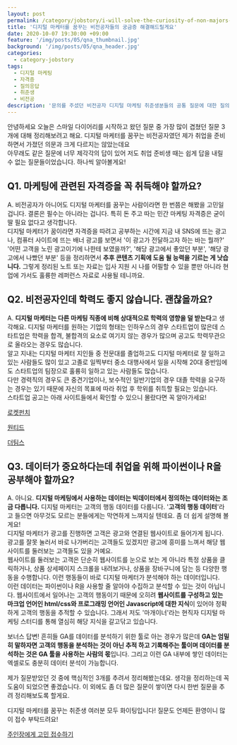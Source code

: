 ```yaml
---
layout: post
permalink: /category/jobstory/i-will-solve-the-curiosity-of-non-majors-who-dream-of-becoming digital marketers./
title: '디지털 마케터를 꿈꾸는 비전공자들의 궁금증 해결해드릴게요'
date: 2020-10-07 19:30:00 +09:00
feature: '/img/posts/05/qna_thumbnail.jpg'
background: '/img/posts/05/qna_header.jpg'
categories:
  - category-jobstory
tags:
  - 디지털 마케팅
  - 자격증
  - 질의응답
  - 취준생
  - 비전공
description: '문의를 주셨던 비전공자 디지털 마케팅 취준생분들의 공통 질문에 대한 질의응답입니다.'
---
```


안녕하세요 오늘은 스마일 다이어리를 시작하고 왔던 질문 중 가장 많이 겹쳤던 질문 3개에 대해 정리해보려고 해요. 디지털 마케터를 꿈꾸는 비전공자였던 제가 취업을 준비하면서 가졌던 의문과 크게 다르지는 않았는데요<br>
아무래도 같은 질문에 너무 제각각의 답이 있어 저도 취업 준비생 때는 쉽게 답을 내릴 수 없는 질문들이었습니다. 하나씩 알아볼게요!

 

## Q1. 마케팅에 관련된 자격증을 꼭 취득해야 할까요?

A. 비전공자가 아니어도 디지털 마케터를 꿈꾸는 사람이라면 한 번쯤은 해봤을 고민일 겁니다. 결론은 필수는 아니라는 겁니다. 특히 돈 주고 따는 민간 마케팅 자격증은 굳이 딸 필요 없다고 생각합니다. <br>디지털 마케터가 꿈이라면 자격증을 따려고 공부하는 시간에 지금 내 SNS에 뜨는 광고나, 컴퓨터 사이트에 뜨는 배너 광고를 보면서 '이 광고가 전달하고자 하는 바는 뭘까?' '어떤 고객을 노린 광고이기에 나한테 보였을까?', '해당 광고에서 좋았던 부분', '해당 광고에서 나빴던 부분' 등을 정리하면서 **추후 콘텐츠 기획에 도움 될 능력을 기르는 게 낫습니다.** 그렇게 정리된 노트 또는 자료는 입사 지원 시 나를 어필할 수 있을 뿐만 아니라 현업에 가서도 훌륭한 레퍼런스 자료로 사용될 테니까요.

## Q2. 비전공자인데 학력도 좋지 않습니다. 괜찮을까요?

A. **디지털 마케터는 다른 마케팅 직종에 비해 상대적으로 학력의 영향을 덜 받는다**고 생각해요. 디지털 마케터를 원하는 기업의 형태는 인하우스의 경우 스타트업이 많은데 스타트업은 학력을 합격, 불합격의 요소로 여기지 않는 경우가 많으며 공고도 학력무관으로 올라오는 경우도 많습니다.<br> 알고 지내는 디지털 마케터 지인들 중 전문대를 졸업하고도 디지털 마케터로 잘 일하고 있는 사람들도 많이 있고 고졸로 일찍부터 중소 대행사에서 일을 시작해 20대 중반임에도 스타트업의 팀장으로 훌륭히 일하고 있는 사람들도 많습니다.<br>
다만 경력직의 경우도 큰 중견기업이나, 보수적인 일반기업의 경우 대졸 학력을 요구하는 경우는 있기 때문에 자신의 목표에 따라 취업 후 학위를 취득할 필요는 있습니다.<br>스타트업 공고는 아래 사이트들에서 확인할 수 있으니 몰랐다면 꼭 알아가세요!

[로켓펀치](https://www.rocketpunch.com/jobs)

[원티드](https://www.wanted.co.kr/wdlist/523/1030?country=kr&job_sort=job.latest_order&years=-1&locations=all)

[더팀스](https://www.theteams.kr/results/recruit?search_query=%EB%A7%88%EC%BC%80%ED%8C%85)

## Q3. 데이터가 중요하다는데 취업을 위해 파이썬이나 R을 공부해야 할까요?

A. 아니요. **디지털 마케팅에서 사용하는 데이터는 빅데이터에서 정의하는 데이터와는 조금 다릅니다.** 디지털 마케터는 고객의 행동 데이터를 다룹니다. '**고객의 행동 데이터**'라고 들으면 아무것도 모르는 분들에게는 막연하게 느껴지실 텐데요. 좀 더 쉽게 설명해 볼게요!<br>
디지털 마케터가 광고를 진행하면 고객은 광고와 연결된 웹사이트로 들어가게 됩니다. 광고를 잘못 눌러서 바로 나가버리는 고객들도 있겠지만 광고에 흥미를 느껴서 해당 웹사이트를 둘러보는 고객들도 있을 거예요. <br>웹사이트를 둘러보는 고객은 단순히 웹사이트를 눈으로 보는 게 아니라 특정 상품을 클릭하거나, 상품 상세페이지 스크롤을 내려보거나, 상품을 장바구니에 담는 등 다양한 행동을 수행합니다. 이런 행동들이 바로 디지털 마케터가 분석해야 하는 데이터입니다.<br>
이런 데이터는 파이썬이나 R을 사용할 줄 알아야 수집하고 분석할 수 있는 것이 아닙니다. 웹사이트에서 일어나는 고객의 행동이기 때문에 오히려 **웹사이트를 구성하고 있는 마크업 언어인 html/css와 프로그래밍 언어인 Javascript에 대한 지식**이 있어야 정확하게 고객의 행동을 추적할 수 있습니다. 그래서 저도 '마개이너'라는 현직자 디지털 마케팅 스터디를 통해 열심히 해당 지식을 갈고닦고 있습니다.<br>

보너스 답변!
흔히들 GA를 데이터를 분석하기 위한 툴로 아는 경우가 많은데 **GA는 엄밀히 말하자면 고객의 행동을 분석하는 것이 아닌 추적 하고 기록해주는 툴이며 데이터를 분석하는 것은 GA 툴을 사용하는 사람의 몫**입니다. 그리고 이런 GA 내부에 쌓인 데이터는 엑셀로도 충분히 데이터 분석이 가능합니다.

제가 질문받았던 것 중에 핵심적인 3개를 추려서 정리해봤는데요. 생각을 정리하는데 꼭 도움이 되었으면 좋겠습니다. 이 외에도 좀 더 많은 질문이 쌓이면 다시 한번 질문을 추려 정리해보도록 할게요.<br>

디지털 마케터를 꿈꾸는 취준생 여러분 모두 화이팅입니다! 질문도 언제든 환영이니 많이 접수 부탁드려요!

[주인장에게 고민 접수하기](https://heejun.kim/contact)